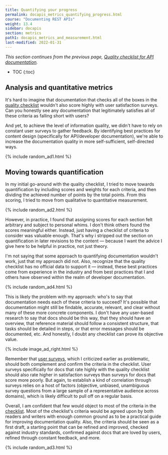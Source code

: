 ```yaml
---
title: Quantifying your progress
permalink: docapis_metrics_quantifying_progress.html
course: "Documenting REST APIs"
weight: 13.4
sidebar: docapis
section: metrics
path1: docapis_metrics_and_measurement.html
last-modified: 2022-01-31
---
```


*This section continues from the previous page, [Quality checklist for API documentation](docapis_quality_checklist.html).*

* TOC
{:toc}  

## Analysis and quantitative metrics

It's hard to imagine that documentation that checks all of the boxes in the [quality checklist](docapis_quality_checklist.html) wouldn't also score highly with user satisfaction surveys. Can you honestly see any documentation that legitimately satisfies all of these criteria as falling short with users?

And yet, to achieve the level of information quality, we didn't have to rely on constant user surveys to gather feedback. By identifying best practices for content design (specifically for API/developer documentation), we're able to increase the documentation quality in more self-sufficient, self-directed ways.

{% include random_ad1.html %}

## Moving towards quantification

In my initial go-around with the quality checklist, I tried to move towards quantification by including scores and weights for each criteria, and then dividing the achieved number of points by the total points. From this scoring, I tried to move from qualitative to quantitative measurement.

{% include random_ad2.html %}

However, in practice, I found that assigning scores for each section felt arbitrary and subject to personal whims. I don't think others found the scores meaningful either. Instead, just having a checklist of criteria to consider was valuable enough. That's why i stripped out the section on quantification in later revisions to the content &mdash; because I want the advice I give here to be helpful in practice, not just theory.

I'm not saying that some approach to quantifying documentation wouldn't work, just that my approach did not. Also, recognize that the quality checklist has no official data to support it &mdash; instead, these best practices come from experience in the industry and from best practices that I and others have observed within the realm of developer documentation.

{% include random_ad4.html %}

This is likely the problem with my approach: who's to say that documentation needs each of these criteria to succeed? It's possible that documentation might still be findable, accurate, relevant, and clear without many of these more concrete components. I don't have any user-based research to say that docs should be this way, that they should have an overview, that reference material should follow a consistent structure, that tasks should be detailed in steps, or that error messages should be documented, etc. And honestly, I doubt any checklist can prove its objective value.

{% include image_ad_right.html %}

Remember that [user surveys](docapis_measuring_impact.html), which I criticized earlier as problematic, should both complement and confirm the criteria in the checklist. User surveys specifically for docs that rate highly with the quality checklist should also rate higher in satisfaction surveys than surveys for docs that score more poorly. But again, to establish a kind of correlation through surveys relies on a host of factors (objective, unbiased, unambiguous survey questions from a large sample of a representative audience across domains), which is likely difficult to pull off on a regular basis.

Overall, I am confident that few would object to most of the criteria in the [checklist](docapis_quality_checklist.html). Most of the checklist's criteria would be agreed upon by both readers and writers with enough common ground as to be a practical guide for improving documentation quality. Also, the criteria should be seen as a first draft, a starting point that can be refined and improved, checked against industry standards, confirmed against docs that are loved by users, refined through constant feedback, and more.

{% include random_ad3.html %}
